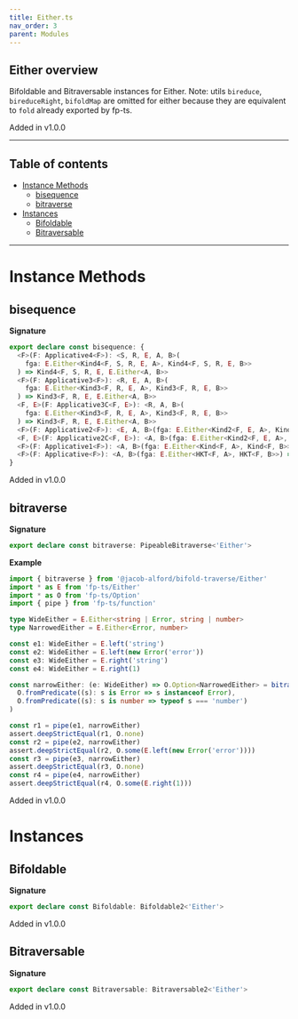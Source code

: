 ```yaml
---
title: Either.ts
nav_order: 3
parent: Modules
---
```


## Either overview

Bifoldable and Bitraversable instances for Either. Note: utils `bireduce`,
`bireduceRight`, `bifoldMap` are omitted for either because they are equivalent to
`fold` already exported by fp-ts.

Added in v1.0.0

---

<h2 class="text-delta">Table of contents</h2>

- [Instance Methods](#instance-methods)
  - [bisequence](#bisequence)
  - [bitraverse](#bitraverse)
- [Instances](#instances)
  - [Bifoldable](#bifoldable)
  - [Bitraversable](#bitraversable)

---

# Instance Methods

## bisequence

**Signature**

```ts
export declare const bisequence: {
  <F>(F: Applicative4<F>): <S, R, E, A, B>(
    fga: E.Either<Kind4<F, S, R, E, A>, Kind4<F, S, R, E, B>>
  ) => Kind4<F, S, R, E, E.Either<A, B>>
  <F>(F: Applicative3<F>): <R, E, A, B>(
    fga: E.Either<Kind3<F, R, E, A>, Kind3<F, R, E, B>>
  ) => Kind3<F, R, E, E.Either<A, B>>
  <F, E>(F: Applicative3C<F, E>): <R, A, B>(
    fga: E.Either<Kind3<F, R, E, A>, Kind3<F, R, E, B>>
  ) => Kind3<F, R, E, E.Either<A, B>>
  <F>(F: Applicative2<F>): <E, A, B>(fga: E.Either<Kind2<F, E, A>, Kind2<F, E, B>>) => Kind2<F, E, E.Either<A, B>>
  <F, E>(F: Applicative2C<F, E>): <A, B>(fga: E.Either<Kind2<F, E, A>, Kind2<F, E, B>>) => Kind2<F, E, E.Either<A, B>>
  <F>(F: Applicative1<F>): <A, B>(fga: E.Either<Kind<F, A>, Kind<F, B>>) => Kind<F, E.Either<A, B>>
  <F>(F: Applicative<F>): <A, B>(fga: E.Either<HKT<F, A>, HKT<F, B>>) => HKT<'Either', E.Either<A, B>>
}
```

Added in v1.0.0

## bitraverse

**Signature**

```ts
export declare const bitraverse: PipeableBitraverse<'Either'>
```

**Example**

```ts
import { bitraverse } from '@jacob-alford/bifold-traverse/Either'
import * as E from 'fp-ts/Either'
import * as O from 'fp-ts/Option'
import { pipe } from 'fp-ts/function'

type WideEither = E.Either<string | Error, string | number>
type NarrowedEither = E.Either<Error, number>

const e1: WideEither = E.left('string')
const e2: WideEither = E.left(new Error('error'))
const e3: WideEither = E.right('string')
const e4: WideEither = E.right(1)

const narrowEither: (e: WideEither) => O.Option<NarrowedEither> = bitraverse(O.Applicative)(
  O.fromPredicate((s): s is Error => s instanceof Error),
  O.fromPredicate((s): s is number => typeof s === 'number')
)

const r1 = pipe(e1, narrowEither)
assert.deepStrictEqual(r1, O.none)
const r2 = pipe(e2, narrowEither)
assert.deepStrictEqual(r2, O.some(E.left(new Error('error'))))
const r3 = pipe(e3, narrowEither)
assert.deepStrictEqual(r3, O.none)
const r4 = pipe(e4, narrowEither)
assert.deepStrictEqual(r4, O.some(E.right(1)))
```

Added in v1.0.0

# Instances

## Bifoldable

**Signature**

```ts
export declare const Bifoldable: Bifoldable2<'Either'>
```

Added in v1.0.0

## Bitraversable

**Signature**

```ts
export declare const Bitraversable: Bitraversable2<'Either'>
```

Added in v1.0.0
